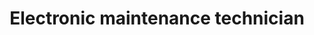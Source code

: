 ---
title: Electronic maintenance technician
description: I have experience in electronic maintenance working for a industrial company.
technologies:
  - PLC
  - C++
---